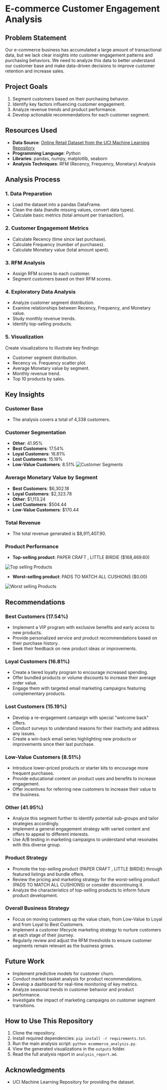 # E-commerce Customer Engagement Analysis

## Problem Statement

Our e-commerce business has accumulated a large amount of transactional data, but we lack clear insights into customer engagement patterns and purchasing behaviors. We need to analyze this data to better understand our customer base and make data-driven decisions to improve customer retention and increase sales.

## Project Goals

1. Segment customers based on their purchasing behavior.
2. Identify key factors influencing customer engagement.
3. Analyze revenue trends and product performance.
4. Develop actionable recommendations for each customer segment.

## Resources Used

- **Data Source**: [Online Retail Dataset from the UCI Machine Learning Repository](https://archive.ics.uci.edu/dataset/352/online+retail)
- **Programming Language**: Python
- **Libraries**: pandas, numpy, matplotlib, seaborn
- **Analysis Techniques**: RFM (Recency, Frequency, Monetary) Analysis

## Analysis Process

### 1. Data Preparation
- Load the dataset into a pandas DataFrame.
- Clean the data (handle missing values, convert data types).
- Calculate basic metrics (total amount per transaction).

### 2. Customer Engagement Metrics
- Calculate Recency (time since last purchase).
- Calculate Frequency (number of purchases).
- Calculate Monetary value (total amount spent).

### 3. RFM Analysis
- Assign RFM scores to each customer.
- Segment customers based on their RFM scores.

### 4. Exploratory Data Analysis
- Analyze customer segment distribution.
- Examine relationships between Recency, Frequency, and Monetary value.
- Study monthly revenue trends.
- Identify top-selling products.

### 5. Visualization
Create visualizations to illustrate key findings:
- Customer segment distribution.
- Recency vs. Frequency scatter plot.
- Average Monetary value by segment.
- Monthly revenue trend.
- Top 10 products by sales.

## Key Insights

### Customer Base
- The analysis covers a total of 4,338 customers.

### Customer Segmentation
- **Other**: 41.95%
- **Best Customers**: 17.54%
- **Loyal Customers**: 16.81%
- **Lost Customers**: 15.19%
- **Low-Value Customers**: 8.51%
![Customer Segments](https://github.com/EstherNjihia/Ecommerce_Online_Store_Analysis/blob/main/outputs/customer_segments.png)

### Average Monetary Value by Segment
- **Best Customers**: $6,302.18
- **Loyal Customers**: $2,323.78
- **Other**: $1,113.24
- **Lost Customers**: $504.44
- **Low-Value Customers**: $170.44

### Total Revenue
- The total revenue generated is $8,911,407.90.

### Product Performance
- **Top-selling product**: PAPER CRAFT , LITTLE BIRDIE ($168,469.60)

![Top selling Products](https://github.com/EstherNjihia/Ecommerce_Online_Store_Analysis/blob/main/outputs/top_10_products.png)

- **Worst-selling product**: PADS TO MATCH ALL CUSHIONS ($0.00)

![Worst selling Products](https://github.com/EstherNjihia/Ecommerce_Online_Store_Analysis/blob/main/outputs/worst_products.png)

## Recommendations

### Best Customers (17.54%)
- Implement a VIP program with exclusive benefits and early access to new products.
- Provide personalized service and product recommendations based on their purchase history.
- Seek their feedback on new product ideas or improvements.

### Loyal Customers (16.81%)
- Create a tiered loyalty program to encourage increased spending.
- Offer bundled products or volume discounts to increase their average order value.
- Engage them with targeted email marketing campaigns featuring complementary products.

### Lost Customers (15.19%)
- Develop a re-engagement campaign with special "welcome back" offers.
- Conduct surveys to understand reasons for their inactivity and address any issues.
- Create a win-back email series highlighting new products or improvements since their last purchase.

### Low-Value Customers (8.51%)
- Introduce lower-priced products or starter kits to encourage more frequent purchases.
- Provide educational content on product uses and benefits to increase engagement.
- Offer incentives for referring new customers to increase their value to the business.

### Other (41.95%)
- Analyze this segment further to identify potential sub-groups and tailor strategies accordingly.
- Implement a general engagement strategy with varied content and offers to appeal to different interests.
- Use A/B testing in marketing campaigns to understand what resonates with this diverse group.

### Product Strategy
- Promote the top-selling product (PAPER CRAFT , LITTLE BIRDIE) through featured listings and bundle offers.
- Review the pricing and marketing strategy for the worst-selling product (PADS TO MATCH ALL CUSHIONS) or consider discontinuing it.
- Analyze the characteristics of top-selling products to inform future product development.

### Overall Business Strategy
- Focus on moving customers up the value chain, from Low-Value to Loyal and from Loyal to Best Customers.
- Implement a customer lifecycle marketing strategy to nurture customers at each stage of their journey.
- Regularly review and adjust the RFM thresholds to ensure customer segments remain relevant as the business grows.

## Future Work

- Implement predictive models for customer churn.
- Conduct market basket analysis for product recommendations.
- Develop a dashboard for real-time monitoring of key metrics.
- Analyze seasonal trends in customer behavior and product performance.
- Investigate the impact of marketing campaigns on customer segment transitions.

## How to Use This Repository

1. Clone the repository.
2. Install required dependencies: `pip install -r requirements.txt`.
3. Run the main analysis script: `python ecommerce_analysis.py`.
4. View the generated visualizations in the `outputs` folder.
5. Read the full analysis report in `analysis_report.md`.

## Acknowledgments

- UCI Machine Learning Repository for providing the dataset.
